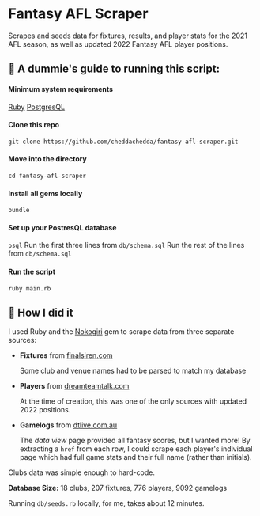 # Fantasy AFL Scraper

Scrapes and seeds data for fixtures, results, and player stats for the 2021 AFL season, as well as updated 2022 Fantasy AFL player positions.

## 🍼 A dummie's guide to running this script:

#### Minimum system requirements
[Ruby](https://www.ruby-lang.org/en/documentation/installation/)
[PostgresQL](https://www.postgresql.org/download/)

#### Clone this repo
`git clone https://github.com/cheddachedda/fantasy-afl-scraper.git`

#### Move into the directory
`cd fantasy-afl-scraper`

#### Install all gems locally
`bundle`

#### Set up your PostresQL database
`psql`
Run the first three lines from `db/schema.sql`
Run the rest of the lines from `db/schema.sql`

#### Run the script
`ruby main.rb`

## 🔨 How I did it
I used Ruby and the [Nokogiri](https://nokogiri.org/) gem to scrape data from three separate sources:

- **Fixtures** from [finalsiren.com](https://www.finalsiren.com/Results.asp?SeasonID=2021&Round=All)

  Some club and venue names had to be parsed to match my database

- **Players** from [dreamteamtalk.com](https://dreamteamtalk.com/2022prices/)

  At the time of creation, this was one of the only sources with updated 2022 positions.

- **Gamelogs** from [dtlive.com.au](https://dtlive.com.au/afl/dataview.php)

  The *data view* page provided all fantasy scores, but I wanted more! By extracting a `href` from each row, I could scrape each player's individual page which had full game stats and their full name (rather than initials).

Clubs data was simple enough to hard-code.

**Database Size:** 18 clubs, 207 fixtures, 776 players, 9092 gamelogs

Running `db/seeds.rb` locally, for me, takes about 12 minutes.